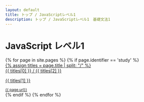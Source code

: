 ```yaml
---
layout: default
title: トップ / JavaScriptレベル1
description: トップ / JavaScriptレベル1　基礎文法1
---
```


# JavaScript レベル1

<div class="d-flex flex-column flex-md-row p-4 gap-4 py-md-5 align-items-center justify-content-center">
  <div class="list-group">
  {% for page in site.pages %}
    {% if page.identifier == 'study' %}
    <a href="{{ page.url | relative_url }}" class="list-group-item list-group-item-action d-flex gap-3 py-3" aria-current="true">
      <i class="fa-solid fa-book-open-reader" style="font-size:32px"></i>
      <div class="d-flex gap-2 w-100 justify-content-between">
        <div>
          {% assign titles = page.title | split: "/" %}
          <div class="mb-0 h5">{{ titles[0] }} / {{ titles[2] }}</div>
          <p class="mb-0 opacity-75 h6">{{ titles[1] }}</p>
        </div>
        <small class="opacity-50 text-nowrap">{{ page.url}}</small>
      </div>
    </a>
    {% endif %}
  {% endfor %}
  </div>
</div>
